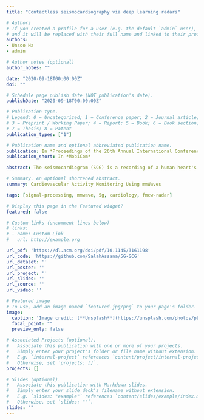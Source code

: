 ```yaml
---
title: "Contactless seismocardiography via deep learning radars"

# Authors
# If you created a profile for a user (e.g. the default `admin` user), write the username (folder name) here 
# and it will be replaced with their full name and linked to their profile.
authors:
- Unsoo Ha
- admin

# Author notes (optional)
author_notes: ""

date: "2020-09-18T00:00:00Z"
doi: ""

# Schedule page publish date (NOT publication's date).
publishDate: "2020-09-18T00:00:00Z"

# Publication type.
# Legend: 0 = Uncategorized; 1 = Conference paper; 2 = Journal article;
# 3 = Preprint / Working Paper; 4 = Report; 5 = Book; 6 = Book section;
# 7 = Thesis; 8 = Patent
publication_types: ["1"]

# Publication name and optional abbreviated publication name.
publication: In *Proceedings of the 26th Annual International Conference on Mobile Computing and Networking*
publication_short: In *MobiCom*

abstract: The seismocardiogram (SCG) is a recording of a human heart's mechanical activity. It captures fine-grained cardiovascular events such as the opening and closing of heart valves and the contraction and relaxation of heart chambers. Today, SCG recordings are obtained by strapping an accelerometer at the apex of the heart to measure chest wall vibrations. These recordings can be used to diagnose and monitor various cardiovascular conditions including myocardial infarction (heart attack), coronary heart disease, and ischemia.

# Summary. An optional shortened abstract.
summary: Cardiovascular Activity Monitoring Using mmWaves

tags: [signal-processing, mmwave, 5g, cardiology, fmcw-radar]

# Display this page in the Featured widget?
featured: false

# Custom links (uncomment lines below)
# links:
# - name: Custom Link
#   url: http://example.org

url_pdf: 'https://dl.acm.org/doi/pdf/10.1145/3161198'
url_code: 'https://github.com/SalahAssana/5G-SCG'
url_dataset: ''
url_poster: ''
url_project: ''
url_slides: ''
url_source: ''
url_video: ''

# Featured image
# To use, add an image named `featured.jpg/png` to your page's folder. 
image:
  caption: 'Image credit: [**Unsplash**](https://unsplash.com/photos/pLCdAaMFLTE)'
  focal_point: ""
  preview_only: false

# Associated Projects (optional).
#   Associate this publication with one or more of your projects.
#   Simply enter your project's folder or file name without extension.
#   E.g. `internal-project` references `content/project/internal-project/index.md`.
#   Otherwise, set `projects: []`.
projects: []

# Slides (optional).
#   Associate this publication with Markdown slides.
#   Simply enter your slide deck's filename without extension.
#   E.g. `slides: "example"` references `content/slides/example/index.md`.
#   Otherwise, set `slides: ""`.
slides: ""
---
```


